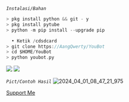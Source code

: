 _` Instalasi/Bahan `_

``` C
> pkg install python && git - y
> pkg install pytube
> python -m pip install --upgrade pip

  • Ketik /cdsdcard
> git clone https://AangQwerty/YouBot
> cd $HOME/YouBot
> python youbot.py
```

[![](https://img.shields.io/badge/Github-black?logo=Github&logoColor=black&labelColor=white)](https://github.com/AangQwerty)   [![](https://img.shields.io/badge/WhatsApp-Green?logo=WhatsApp&logoColor=Green&labelColor=white)](https://wa.me/6283177721763/) 

_`Pict/Contoh Hasil`_
![2024_04_01_08_47_21_975](https://github.com/AangQwerty/YouBot/assets/163013943/c1fe2bc6-028c-4145-b569-84f25961d7fb)


<a href="https://sociabuzz.com/angskizofrenia">Support Me</a>
